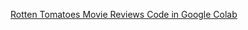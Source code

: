 <a href="https://colab.research.google.com/drive/1MD1JwyfrJufaVWtd91P7TGJnPHrnzYzg?usp=sharing">Rotten Tomatoes Movie Reviews Code in Google Colab</a>

